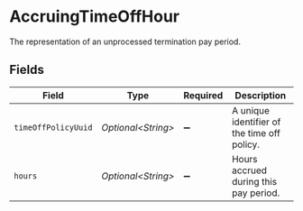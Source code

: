 # AccruingTimeOffHour

The representation of an unprocessed termination pay period.


## Fields

| Field                                       | Type                                        | Required                                    | Description                                 |
| ------------------------------------------- | ------------------------------------------- | ------------------------------------------- | ------------------------------------------- |
| `timeOffPolicyUuid`                         | *Optional\<String>*                         | :heavy_minus_sign:                          | A unique identifier of the time off policy. |
| `hours`                                     | *Optional\<String>*                         | :heavy_minus_sign:                          | Hours accrued during this pay period.       |